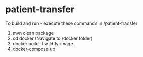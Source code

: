 # patient-transfer

To build and run - execute these commands in /patient-transfer
1. mvn clean package
2. cd docker (Navigate to /docker folder)
3. docker build -t wildfly-image .
4. docker-compose up
